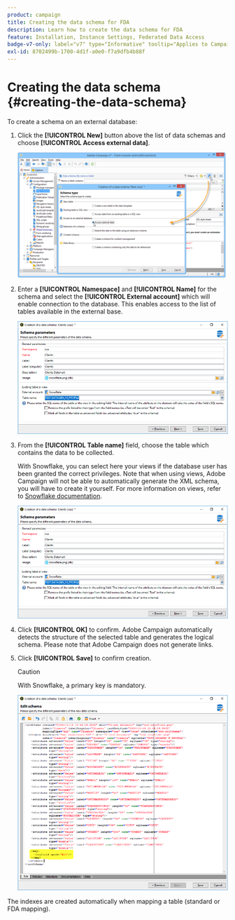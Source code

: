 ```yaml
---
product: campaign
title: Creating the data schema for FDA
description: Learn how to create the data schema for FDA
feature: Installation, Instance Settings, Federated Data Access
badge-v7-only: label="v7" type="Informative" tooltip="Applies to Campaign Classic v7 only"
exl-id: 8702499b-1700-4d1f-a0e0-f7a9dfb4b88f
---
```

# Creating the data schema {#creating-the-data-schema}



To create a schema on an external database:

1. Click the **[!UICONTROL New]** button above the list of data schemas and choose **[!UICONTROL Access external data]**.

    ![](assets/wf_new_schema_fda.png)

1. Enter a **[!UICONTROL Namespace]** and  **[!UICONTROL Name]** for the schema and select the **[!UICONTROL External account]** which will enable connection to the database. This enables access to the list of tables available in the external base.

    ![](assets/wf_new_schema_select_table_fda.png)

1. From the **[!UICONTROL Table name]** field, choose the table which contains the data to be collected. 

    With Snowflake, you can select here your views if the database user has been granted the correct privileges. Note that when using views, Adobe Campaign will not be able to automatically generate the XML schema, you will have to create it yourself. For more information on views, refer to [Snowflake documentation](https://docs.snowflake.com/en/user-guide/views-introduction.html).

    ![](assets/wf_new_schema_select_table_fda.png)

1. Click **[!UICONTROL OK]** to confirm. Adobe Campaign automatically detects the structure of the selected table and generates the logical schema. Please note that Adobe Campaign does not generate links.

1. Click **[!UICONTROL Save]** to confirm creation.

    >[!CAUTION]
    >
    >With Snowflake, a primary key is mandatory.

    ![](assets/wf_new_schema_generate_fda.png)

The indexes are created automatically when mapping a table (standard or FDA mapping).
